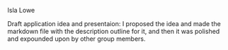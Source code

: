 Isla Lowe

Draft application idea and presentaion: I proposed the idea and made the markdown file with the description outline for it, and then it was polished and expounded upon by other group members.
